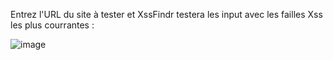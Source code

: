 Entrez l'URL du site à tester et XssFindr testera les input avec les failles Xss les plus courrantes : 

![image](https://github.com/nathanbvn/XssFindr/assets/94560509/7666eedc-8e2b-4656-8ee7-6a5113bce23e)
